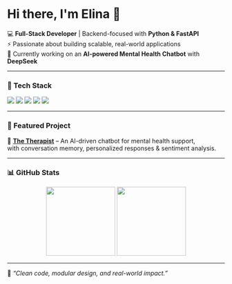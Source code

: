 # Hi there, I'm Elina 👋

💻 **Full-Stack Developer** | Backend-focused with **Python & FastAPI**  
⚡ Passionate about building scalable, real-world applications  
🤖 Currently working on an **AI-powered Mental Health Chatbot** with **DeepSeek**  

---

### 🔧 Tech Stack
<p align="left">
  <img src="https://img.shields.io/badge/Python-3776AB?style=for-the-badge&logo=python&logoColor=white" />
  <img src="https://img.shields.io/badge/FastAPI-009688?style=for-the-badge&logo=fastapi&logoColor=white" />
  <img src="https://img.shields.io/badge/SQLite-07405E?style=for-the-badge&logo=sqlite&logoColor=white" />
  <img src="https://img.shields.io/badge/Next.js-000000?style=for-the-badge&logo=nextdotjs&logoColor=white" />
  <img src="https://img.shields.io/badge/TailwindCSS-38B2AC?style=for-the-badge&logo=tailwindcss&logoColor=white" />
</p>

---

### 🚀 Featured Project
🔹 [**The Therapist**](#) – An AI-driven chatbot for mental health support,  
with conversation memory, personalized responses & sentiment analysis.  

---

### 📊 GitHub Stats
<p align="center">
  <img src="https://github-readme-stats.vercel.app/api?username=fatemefaraji&show_icons=true&theme=radical" height="160"/>
  <img src="https://github-readme-stats.vercel.app/api/top-langs/?username=fatemefaraji&layout=compact&theme=radical" height="160"/>
</p>

---

🌱 *“Clean code, modular design, and real-world impact.”*

